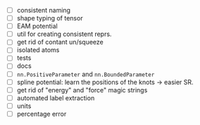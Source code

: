 -   [ ] consistent naming
-   [ ] shape typing of tensor
-   [ ] EAM potential
-   [ ] util for creating consistent reprs.
-   [ ] get rid of contant un/squeeze
-   [ ] isolated atoms
-   [ ] tests
-   [ ] docs
-   [ ] `nn.PositiveParameter` and `nn.BoundedParameter`
-   [ ] spline potential: learn the positions of the knots -> easier SR.
-   [ ] get rid of "energy" and "force" magic strings
-   [ ] automated label extraction
-   [ ] units
-   [ ] percentage error
